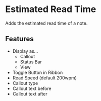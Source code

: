 # Estimated Read Time

Adds the estimated read time of a note.

## Features

- Display as...
  - Callout
  - Status Bar
  - View
- Toggle Button in Ribbon
- Read Speed (default 200wpm)
- Callout type
- Callout text before
- Callout text after
